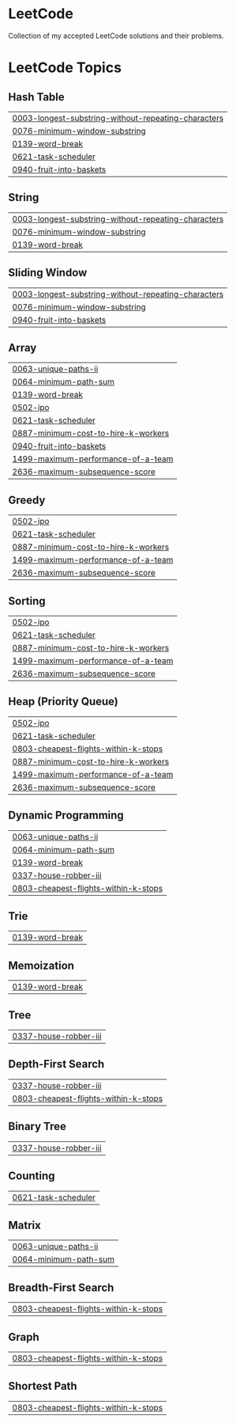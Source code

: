 # LeetCode
Collection of my accepted LeetCode solutions and their problems.

<!---LeetCode Topics Start-->
# LeetCode Topics
## Hash Table
|  |
| ------- |
| [0003-longest-substring-without-repeating-characters](https://github.com/abhishekchaturvedi10/LeetCode/tree/master/0003-longest-substring-without-repeating-characters) |
| [0076-minimum-window-substring](https://github.com/abhishekchaturvedi10/LeetCode/tree/master/0076-minimum-window-substring) |
| [0139-word-break](https://github.com/abhishekchaturvedi10/LeetCode/tree/master/0139-word-break) |
| [0621-task-scheduler](https://github.com/abhishekchaturvedi10/LeetCode/tree/master/0621-task-scheduler) |
| [0940-fruit-into-baskets](https://github.com/abhishekchaturvedi10/LeetCode/tree/master/0940-fruit-into-baskets) |
## String
|  |
| ------- |
| [0003-longest-substring-without-repeating-characters](https://github.com/abhishekchaturvedi10/LeetCode/tree/master/0003-longest-substring-without-repeating-characters) |
| [0076-minimum-window-substring](https://github.com/abhishekchaturvedi10/LeetCode/tree/master/0076-minimum-window-substring) |
| [0139-word-break](https://github.com/abhishekchaturvedi10/LeetCode/tree/master/0139-word-break) |
## Sliding Window
|  |
| ------- |
| [0003-longest-substring-without-repeating-characters](https://github.com/abhishekchaturvedi10/LeetCode/tree/master/0003-longest-substring-without-repeating-characters) |
| [0076-minimum-window-substring](https://github.com/abhishekchaturvedi10/LeetCode/tree/master/0076-minimum-window-substring) |
| [0940-fruit-into-baskets](https://github.com/abhishekchaturvedi10/LeetCode/tree/master/0940-fruit-into-baskets) |
## Array
|  |
| ------- |
| [0063-unique-paths-ii](https://github.com/abhishekchaturvedi10/LeetCode/tree/master/0063-unique-paths-ii) |
| [0064-minimum-path-sum](https://github.com/abhishekchaturvedi10/LeetCode/tree/master/0064-minimum-path-sum) |
| [0139-word-break](https://github.com/abhishekchaturvedi10/LeetCode/tree/master/0139-word-break) |
| [0502-ipo](https://github.com/abhishekchaturvedi10/LeetCode/tree/master/0502-ipo) |
| [0621-task-scheduler](https://github.com/abhishekchaturvedi10/LeetCode/tree/master/0621-task-scheduler) |
| [0887-minimum-cost-to-hire-k-workers](https://github.com/abhishekchaturvedi10/LeetCode/tree/master/0887-minimum-cost-to-hire-k-workers) |
| [0940-fruit-into-baskets](https://github.com/abhishekchaturvedi10/LeetCode/tree/master/0940-fruit-into-baskets) |
| [1499-maximum-performance-of-a-team](https://github.com/abhishekchaturvedi10/LeetCode/tree/master/1499-maximum-performance-of-a-team) |
| [2636-maximum-subsequence-score](https://github.com/abhishekchaturvedi10/LeetCode/tree/master/2636-maximum-subsequence-score) |
## Greedy
|  |
| ------- |
| [0502-ipo](https://github.com/abhishekchaturvedi10/LeetCode/tree/master/0502-ipo) |
| [0621-task-scheduler](https://github.com/abhishekchaturvedi10/LeetCode/tree/master/0621-task-scheduler) |
| [0887-minimum-cost-to-hire-k-workers](https://github.com/abhishekchaturvedi10/LeetCode/tree/master/0887-minimum-cost-to-hire-k-workers) |
| [1499-maximum-performance-of-a-team](https://github.com/abhishekchaturvedi10/LeetCode/tree/master/1499-maximum-performance-of-a-team) |
| [2636-maximum-subsequence-score](https://github.com/abhishekchaturvedi10/LeetCode/tree/master/2636-maximum-subsequence-score) |
## Sorting
|  |
| ------- |
| [0502-ipo](https://github.com/abhishekchaturvedi10/LeetCode/tree/master/0502-ipo) |
| [0621-task-scheduler](https://github.com/abhishekchaturvedi10/LeetCode/tree/master/0621-task-scheduler) |
| [0887-minimum-cost-to-hire-k-workers](https://github.com/abhishekchaturvedi10/LeetCode/tree/master/0887-minimum-cost-to-hire-k-workers) |
| [1499-maximum-performance-of-a-team](https://github.com/abhishekchaturvedi10/LeetCode/tree/master/1499-maximum-performance-of-a-team) |
| [2636-maximum-subsequence-score](https://github.com/abhishekchaturvedi10/LeetCode/tree/master/2636-maximum-subsequence-score) |
## Heap (Priority Queue)
|  |
| ------- |
| [0502-ipo](https://github.com/abhishekchaturvedi10/LeetCode/tree/master/0502-ipo) |
| [0621-task-scheduler](https://github.com/abhishekchaturvedi10/LeetCode/tree/master/0621-task-scheduler) |
| [0803-cheapest-flights-within-k-stops](https://github.com/abhishekchaturvedi10/LeetCode/tree/master/0803-cheapest-flights-within-k-stops) |
| [0887-minimum-cost-to-hire-k-workers](https://github.com/abhishekchaturvedi10/LeetCode/tree/master/0887-minimum-cost-to-hire-k-workers) |
| [1499-maximum-performance-of-a-team](https://github.com/abhishekchaturvedi10/LeetCode/tree/master/1499-maximum-performance-of-a-team) |
| [2636-maximum-subsequence-score](https://github.com/abhishekchaturvedi10/LeetCode/tree/master/2636-maximum-subsequence-score) |
## Dynamic Programming
|  |
| ------- |
| [0063-unique-paths-ii](https://github.com/abhishekchaturvedi10/LeetCode/tree/master/0063-unique-paths-ii) |
| [0064-minimum-path-sum](https://github.com/abhishekchaturvedi10/LeetCode/tree/master/0064-minimum-path-sum) |
| [0139-word-break](https://github.com/abhishekchaturvedi10/LeetCode/tree/master/0139-word-break) |
| [0337-house-robber-iii](https://github.com/abhishekchaturvedi10/LeetCode/tree/master/0337-house-robber-iii) |
| [0803-cheapest-flights-within-k-stops](https://github.com/abhishekchaturvedi10/LeetCode/tree/master/0803-cheapest-flights-within-k-stops) |
## Trie
|  |
| ------- |
| [0139-word-break](https://github.com/abhishekchaturvedi10/LeetCode/tree/master/0139-word-break) |
## Memoization
|  |
| ------- |
| [0139-word-break](https://github.com/abhishekchaturvedi10/LeetCode/tree/master/0139-word-break) |
## Tree
|  |
| ------- |
| [0337-house-robber-iii](https://github.com/abhishekchaturvedi10/LeetCode/tree/master/0337-house-robber-iii) |
## Depth-First Search
|  |
| ------- |
| [0337-house-robber-iii](https://github.com/abhishekchaturvedi10/LeetCode/tree/master/0337-house-robber-iii) |
| [0803-cheapest-flights-within-k-stops](https://github.com/abhishekchaturvedi10/LeetCode/tree/master/0803-cheapest-flights-within-k-stops) |
## Binary Tree
|  |
| ------- |
| [0337-house-robber-iii](https://github.com/abhishekchaturvedi10/LeetCode/tree/master/0337-house-robber-iii) |
## Counting
|  |
| ------- |
| [0621-task-scheduler](https://github.com/abhishekchaturvedi10/LeetCode/tree/master/0621-task-scheduler) |
## Matrix
|  |
| ------- |
| [0063-unique-paths-ii](https://github.com/abhishekchaturvedi10/LeetCode/tree/master/0063-unique-paths-ii) |
| [0064-minimum-path-sum](https://github.com/abhishekchaturvedi10/LeetCode/tree/master/0064-minimum-path-sum) |
## Breadth-First Search
|  |
| ------- |
| [0803-cheapest-flights-within-k-stops](https://github.com/abhishekchaturvedi10/LeetCode/tree/master/0803-cheapest-flights-within-k-stops) |
## Graph
|  |
| ------- |
| [0803-cheapest-flights-within-k-stops](https://github.com/abhishekchaturvedi10/LeetCode/tree/master/0803-cheapest-flights-within-k-stops) |
## Shortest Path
|  |
| ------- |
| [0803-cheapest-flights-within-k-stops](https://github.com/abhishekchaturvedi10/LeetCode/tree/master/0803-cheapest-flights-within-k-stops) |
<!---LeetCode Topics End-->